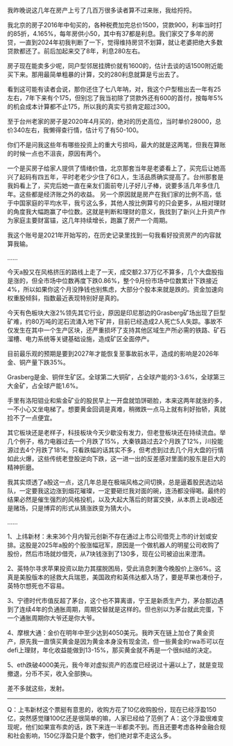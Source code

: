 我昨晚说这几年在房产上亏了几百万很多读者算不过来账，我给捋捋。

我北京的房子2016年中旬买的，各种税费加完总价1500，贷款900，利率当时打的85折，4.165%，每年房供小50，其中有37都是利息。我们家交了多年的房贷，一直到2024年初我判断了一下，觉得维持房贷不划算，就让老婆把绝大多数贷款都还了。前后加起来交了8年，利息280左右。

房子现在能卖多少呢，同户型邻居挂牌价就有1600的，估计去谈的话1500附近能买下来。那用最简单粗暴的计算，交的280利息就算是亏出去了。

看到这可能有读者会说，那你还住了七八年呐，对，我这个户型租出去一年有25左右，7年下来有个175，但别忘了我当初除了贷款外还有600的首付，按每年5%的机会成本计算都不止175，所以我的真实亏损肯定超过300。

至于台州老家的房子是2020年4月买的，绝对的历史高位，当时单价28000，总价340左右，我懒得查行情，估计亏了有50-100。

你们不是问我这些年有哪些投资上的重大亏损吗，最大的就是这两笔，但我在算账的时候一点也不沮丧，原因有两个。

一个是买房子给家人提供了情绪价值，北京那套当年是老婆看上了，买完后让她高兴了起码有四五年，平时老老少少住了6口人，生活品质确实提高了。台州那套是我妈看上了，买完后她一直在亲友们面前夸儿子好儿子棒，说要多活几年多住几年。这些都是经济账之外的收益。
另一个原因就是房产在我们家的比例不高，低于中国家庭的平均水平，我亏这么多，其他人按比例算亏的只会更多，从相对理财的角度我大幅跑赢了中位数。这就是判断和理财的意义，我找到了新兴上升资产作为家庭主要财富锚，这几年持续增长，跑赢了房产一个周期。

我这个账号是2021年开始写的，在历史记录里找到一句我看好投资房产的内容就算我输。

……

今天a股又在风格挤压的路线上走了一天，成交额2.37万亿不算多，几个大盘股指是涨的，但全市场中位数再度下跌0.86%，整个9月份市场中位数累计下跌接近4%，所以如果你这个月没挣钱也别焦虑，大部分个股本来就是跌的。资金加速向权重股倾斜，指数最近表现特别好是真的。

今天有色板块大涨2%领先其它行业，原因是印尼那边的Grasberg矿场出现了巨型矿难，约80万吨的泥石流涌入地下矿井，目前已经造成2人死亡5人失踪。事故不仅发生在其中一个生产区块，还严重损坏了支持其他区域生产所必需的铁路、矿石溜槽、电力系统等关键基础设施，造成矿区全面停产。

目前最乐观的预期是要到2027年才能恢复至事故前水平，造成的影响是2026年金、铜产量下跌35%。

Grasberg是金、铜伴生矿区。全球第二大铜矿，占全球产能的3-3.6%，全球第三大金矿，占全球产能1.6%。

手里有洛阳钼业和紫金矿业的股民早上一开盘就馅饼砸脸，本来这两年就涨的多，一不小心又坐电梯了。想要黄金回调是真难，稍微跌一点马上就有利好抬轿，真就捡不了一点便宜。

其它板块还是老样子，科技板块今天少歇没有发力，但老登板块还在持续流血。举几个例子，格力电器过去一个月跌了15%，大秦铁路过去2个月跌了12%，川投能源过去4个月跌了18%。只看跌幅的话其实不多，但考虑到过去几个月大盘的行情如此火爆，这些传统老登股逆向下跌，这一进一出的反差感对里面的股东是巨大的精神折磨。

我其实烦透了a股这一点，这几年总是在极端风格之间切换，总是逼着股民选边站队，一定要我这边涨到烟花璀璨，一定要砸烂我对面的碗，连汤都没得喝。最终的结果必然是催生强烈的风格投机，以及大起大落后的财富交换，从本质上说a股还是赌场，只是博弈的形式从猜涨跌变为猜大小。

……

1、上纬新材：未来36个月内智元创新不存在通过上市公司借壳上市的计划或安排。这股是2025年a股的个股涨幅冠军，原因是一个做机器人的明星公司收购了股份，然后市场就炒借壳，从7块钱涨到了130多，现在公司被迫出来澄清。

2、英特尔寻求苹果投资以助力其摆脱困局，受此消息刺激今晚股价上涨6%。这真是美股版本的拯救大兵瑞恩，美国政府和英伟达都入场了，要是苹果也凑份子，英特尔想死也不容易。

3、宁德时代市值反超了茅台，这个也不算离谱，宁王是新质生产力，茅台那边遇到了连续4年的负通胀周期，周期交替就是这样的。但也别以为茅台就此完蛋，下一个通胀周期你大爷还是你大爷。

4、摩根大通：金价在明年中至少达到4050美元。我昨天在链上加仓了黄金资产，原先我一直慎买黄金是因为黄金本身没有现金流，但一些黄金的rwa币可以在defi上理财，年化收益能做到13-15%，那买黄金就不再是一个很纠结的决定。

5、eth跌破4000美元，我今年对虚拟资产的态度已经说过十遍以上了，就是变现撤退，分币不买，收入全部换u。

差不多就这些，发射。

------------------
Q：上韦新材这个票挺有意思的，收购方花了10亿收购股份，现在已经浮盈150亿，突然感觉赚100亿还是很简单的嘛，人家已经给了范例了
A：这个浮盈很难变现呢，他们如果宣布卖的话，跌下来连一半都卖不到。而且还要考虑各种金融合规和社会影响，150亿浮盈只是个数字，他们绝对拿不走这么多。